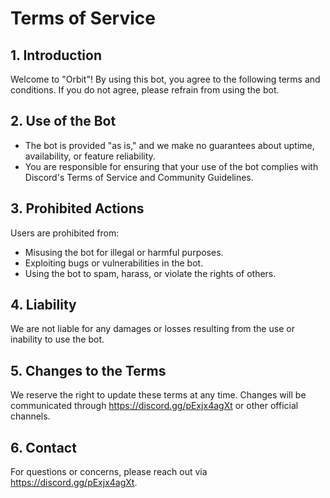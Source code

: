 # Terms of Service

## 1. Introduction
Welcome to "Orbit"! By using this bot, you agree to the following terms and conditions. If you do not agree, please refrain from using the bot.

## 2. Use of the Bot
- The bot is provided "as is," and we make no guarantees about uptime, availability, or feature reliability.
- You are responsible for ensuring that your use of the bot complies with Discord's Terms of Service and Community Guidelines.

## 3. Prohibited Actions
Users are prohibited from:
- Misusing the bot for illegal or harmful purposes.
- Exploiting bugs or vulnerabilities in the bot.
- Using the bot to spam, harass, or violate the rights of others.

## 4. Liability
We are not liable for any damages or losses resulting from the use or inability to use the bot.

## 5. Changes to the Terms
We reserve the right to update these terms at any time. Changes will be communicated through https://discord.gg/pExjx4agXt or other official channels.

## 6. Contact
For questions or concerns, please reach out via https://discord.gg/pExjx4agXt.
